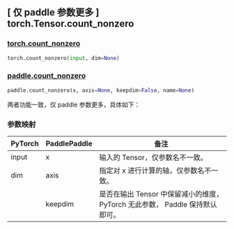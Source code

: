 ## [ 仅 paddle 参数更多 ] torch.Tensor.count_nonzero

### [torch.count_nonzero](https://pytorch.org/docs/stable/generated/torch.count_nonzero.html?highlight=count_nonzero#torch.count_nonzero)

```python
torch.count_nonzero(input, dim=None)
```

### [paddle.count_nonzero](https://www.paddlepaddle.org.cn/documentation/docs/zh/develop/api/paddle/count_nonzero_cn.html)

```python
paddle.count_nonzero(x, axis=None, keepdim=False, name=None)
```

两者功能一致，仅 paddle 参数更多，具体如下：
### 参数映射
| PyTorch  | PaddlePaddle | 备注                                                  |
|----------|--------------| ----------------------------------------------------- |
| input    | x            |  输入的 Tensor，仅参数名不一致。               |
| dim      | axis         |  指定对 x 进行计算的轴，仅参数名不一致。               |
|          | keepdim      |  是否在输出 Tensor 中保留减小的维度，PyTorch 无此参数， Paddle 保持默认即可。               |
